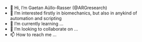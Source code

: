 - 👋 Hi, I’m Gaetan Aüllo-Rasser (@ARGresearch)
- 👀 I’m interested firstly in biomechanics, but also in anykind of automation and scripting
- 🌱 I’m currently learning ...
- 💞️ I’m looking to collaborate on ...
- 📫 How to reach me ...

<!---
ARGresearch/ARGresearch is a ✨ special ✨ repository because its `README.md` (this file) appears on your GitHub profile.
You can click the Preview link to take a look at your changes.
--->
